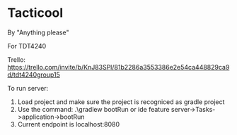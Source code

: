 # Tacticool
By "Anything please"

For TDT4240

Trello: https://trello.com/invite/b/KnJ83SPl/81b2286a3553386e2e54ca448829ca9d/tdt4240group15

To run server:
1. Load project and make sure the project is recogniced as gradle project
2. Use the command: .\gradlew bootRun or ide feature server->Tasks->application->bootRun
3. Current endpoint is localhost:8080
